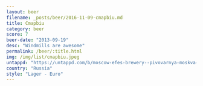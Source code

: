 ```yaml
---
layout: beer
filename: _posts/beer/2016-11-09-cmapbiu.md
title: Cmapbiu
category: beer
score: 7
beer-date: "2013-09-19"
desc: "Windmills are awesome"
permalink: /beer/:title.html
img: /img/list/cmapbiu.jpeg
untappd: "https://untappd.com/b/moscow-efes-brewery--pivovarnya-moskva-efyes--stary-melnik-iz-bochonka-myagkoe--staryj-myelnik-iz-bochonka-myagkoye-/316140"
country: "Russia"
style: "Lager - Euro"
---
```

